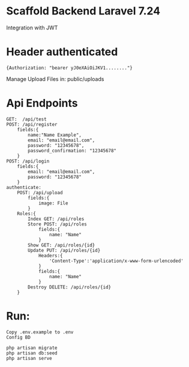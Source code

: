 # Scaffold Backend Laravel 7.24
Integration with JWT
# Header authenticated
    {Authorization: "bearer yJ0eXAiOiJKV1........"}
Manage Upload Files in: public/uploads
# Api Endpoints
    GET:  /api/test
    POST: /api/register
        fields:{
            name:"Name Example",
            email: "email@email.com",
            password: "12345678",
            password_confirmation: "12345678"
        }
    POST: /api/login
        fields:{
            email: "email@email.com",
            password: "12345678"
        }
    authenticate:
        POST: /api/upload
            fields:{
                image: File
            }
        Roles:{
            Index GET: /api/roles
            Store POST: /api/roles
                fields:{
                    name: "Name"
                }
            Show GET: /api/roles/{id}
            Update PUT: /api/roles/{id}
                Headers:{
                    'Content-Type':'application/x-www-form-urlencoded'
                }
                fields:{
                    name: "Name"
                }
            Destroy DELETE: /api/roles/{id}
        }

# Run:
    Copy .env.example to .env
    Config BD

    php artisan migrate
    php artisan db:seed
    php artisan serve